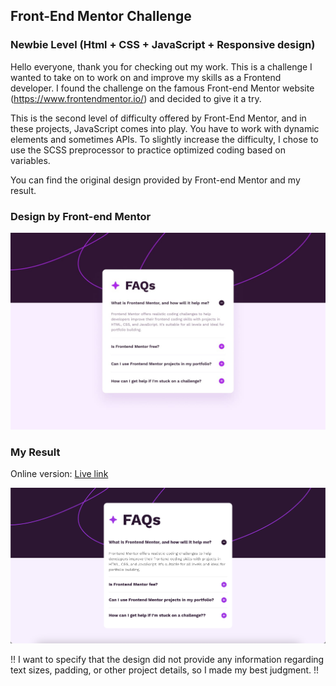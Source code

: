 ## Front-End Mentor Challenge
### Newbie Level (Html + CSS + JavaScript + Responsive design)

Hello everyone, thank you for checking out my work. This is a challenge I wanted to take on to work on and improve my skills as a Frontend developer. I found the challenge on the famous Front-end Mentor website (https://www.frontendmentor.io/) and decided to give it a try.

This is the second level of difficulty offered by Front-End Mentor, and in these projects, JavaScript comes into play. You have to work with dynamic elements and sometimes APIs. To slightly increase the difficulty, I chose to use the SCSS preprocessor to practice optimized coding based on variables.

You can find the original design provided by Front-end Mentor and my result.

### Design by Front-end Mentor
![Design by Front-end Mentor.](/design/desktop-design.jpg)

### My Result
Online version: [Live link](https://albertodemaria.github.io/FE__Mentor_FAQ-accordion-app/public_html/index.html)

![My result.](/design/result/Final.png)

!! I want to specify that the design did not provide any information regarding text sizes, padding, or other project details, so I made my best judgment. !!

